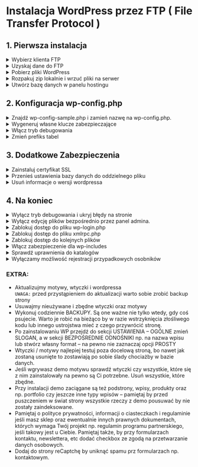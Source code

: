 # Instalacja WordPress przez FTP ( File Transfer Protocol )

## 1. Pierwsza instalacja

<details>
  <summary>
    Wybierz klienta FTP
  </summary>
  <ul>
    <li> FileZilla - MacOS </li>
    <li> WinSCP - Windows </li>
  </ul>
</details>

<details>
  <summary>
    Uzyskaj dane do FTP
  </summary>
  <ul>
    <li> host </li>
    <li> login </li>
    <li> hasło </li>
    <li> protokół i port (najczęściej FTP / 21) </li>
  </ul>
</details>

<details>
  <summary>
    Pobierz pliki WordPress
  </summary>
  <ul>
    <li> ( https://pl.wordpress.org/download/ ) </li>
  </ul>
</details>

<details>
  <summary>
    Rozpakuj zip lokalnie i wrzuć pliki na serwer
  </summary>
  <ul>
    <li> Wrzuć zawartość katalogu wordpress do głównego katalogu ( example.pl ), lub podkatalogu ( example.pl/wordpress ). </li>
  </ul>
</details>  

<details>
  <summary>
    Utwórz bazę danych w panelu hostingu
  </summary>
  <ul>
    <li> nazwa bazy </li>
    <li> nazwa użytkownika </li>
    <li> hasło </li>
    <strong>UWAGA:</strong> Pamiętaj by dać jakieś mało oczywiste hasło i nazwę użytkownika  
  </ul>
</details>

## 2. Konfiguracja wp-config.php

<details>
  <summary>
    Znajdź wp-config-sample.php i zamień nazwę na wp-config.php.
  </summary>
  <ul>
    <li> Otwieramy plik w edytorze tekstowym i wpisujemy to co udało się stworzyć w panelu hostingowym tworząc bazę danych. </li>
    ( name, user, password, host, charset )
  </ul>
</details>

<details>
  <summary>
    Wygeneruj własne klucze zabezpieczające
  </summary>
  <ul>
    <li> Generujemy własne klucze zabezpieczające dane przechowywane w ciasteczkach. </li>
    ( Własne klucze można wygenerować tutaj: https://api.wordpress.org/secret-key/1.1/salt/ )
  </ul>
</details> 

<details>
  <summary>
    Włącz tryb debugowania
  </summary>
  <ul>
    <li> To absolutna podstawa. W trybie debugowania wyświetlane są wszystkie możliwe komunikaty o błędach – łatwo więc wyłapać wszelkie niedociągnięcia i      pomyłki. Aby włączyć ten tryb należy w pliku wp-config.php zmienić następującą linię 
    <pre>
    define('WP_DEBUG', true);</pre>
    </li>
    <li> Po zakończeniu prac nad stroną należy bezwzględnie wyłączyć tryb debugowania. </li>
  </ul>
</details> 

<details>
  <summary>
    Zmień prefiks tabel
  </summary>
  <ul>
    <li> Zmień prefiks w pliku konfiguracyjnym wp-config.php z 'wp_' na coś innego ( $table_prefix = 'wp_'; ).</li>
    <li> Zmień prefiks tabel bazy danych w phpMyAdmin. </li>
    <li> Zmień wartości wybranych opcji w tabeli bazy danych ( wp_options ):
      <ul>
        <li> wp_user_roles </li>
        <li> wp_user_roles </li>
      </ul>
    </li>
    <li> Zmień wartości wybranych opcji w tabeli bazy danych ( wp_usermeta ):
      <ul>
        <li> wp_capabilities </li>
        <li> wp_user_level </li>
        <li> wp_user-settings </li>
        <li> wp_dashboard_quick_press_last_post_id </li>
        <li> wp_user-settings-time </li>
      </ul>
    </li>
  </p>
</details> 


## 3. Dodatkowe Zabezpieczenia

<details>
  <summary>
    Zainstaluj certyfikat SSL
  </summary>
  <p>
    UZUPEŁNIJ
  </p>
</details>

<details>
  <summary>
    Przenieś ustawienia bazy danych do oddzielnego pliku
  </summary>
  <ul>
    <li> Szukamy poniższego fragmentu i kopiujemy do innego pliku – przykładowo 'wp-config-data.php': </li>
    <pre>
    define('DB_NAME', 'moja_baza');
    define('DB_USER', 'moj_user');
    define('DB_PASSWORD', 'moje_haslo');
    define('DB_HOST', 'moj_host');
    define('DB_CHARSET', 'utf8');
    define('DB_COLLATE', '');</pre>
    <li> Następnie w pliku wp-config.php dodajemy: </li>
    <pre>
    require_once "wp-config-data.php";</pre>
  </ul>
</details> 

<details>
  <summary>
    Usuń informacje o wersji wordpressa
  </summary>
  <ul>
    <li> W pliku functions.php dodajemy fragment: </li>
    <pre>
    function remove_version_info() {
    return '';
    } 
    add_filter('the_generator', 'remove_version_info');
    remove_action('wp_head', 'wp_generator');</pre>
  </ul>
</details>

## 4. Na koniec

<details>
  <summary>
    Wyłącz tryb debugowania i ukryj błędy na stronie
  </summary>
  <ul>
    <li> Po zakończeniu prac nad stroną należy bezwzględnie wyłączyć tryb debugowania. </li>
      <pre>
      define('WP_DEBUG', false);
      if ( ! WP_DEBUG ) {
      ini_set('display_errors', 0);
      }</pre>
  </ul>
</details> 

<details>
  <summary>
    Wyłącz edycję plików bezpośrednio przez panel admina.
  </summary>
  <ul>
    <li> Wyłączamy możliwość edycji plików motywu i wtyczek bezpośrednio przez panel WordPress. W pliku wp-config.php dopisując do niego fragment: </li>
    <pre>
    define('DISALLOW_FILE_EDIT', true);</pre>
  </ul>
</details>

<details>
  <summary>
    Zablokuj dostęp do pliku wp-login.php
  </summary>
  <ul>
    <li> Najprostsza metoda zabezpieczenia tegoż pliku to dodanie w '.htaccess' takie cuda: </li>
    <pre>
    <IfModule mod_rewrite.c>
    RewriteEngine On
    RewriteCond %{REQUEST_METHOD} POST
    RewriteCond %{HTTP_REFERER} !^http://(.*)?.nasza-domena.pl [NC]
    RewriteCond %{REQUEST_URI} ^/wp-login\.php(.*)$
    RewriteRule ^(.*)$ - [R=403,L]
    </IfModule></pre>
  </ul>
</details>

<details>
  <summary>
    Zablokuj dostęp do pliku xmlrpc.php
  </summary>
  <ul>
    <li> Plik ten jest drugim w kolejności, który jest najczęściej atakowany (pierwszy to wp-login.php). Jeśli nie korzysta się z interfejsu XML-RPC to można go całkowicie zablokować dodając w '.htaccess': </li>
    <pre>
    <files xmlrpc.php>
    order deny,allow
    deny from all
    </files></pre>
  </ul>
</details>

<details>
  <summary>
    Zablokuj dostęp do kolejnych plików
  </summary>
  <ul>
    <li> Są pliki, do których NIKT NIGDY nie powinien mieć dostępu. Należy wpisać w pliku '.htaccess': </li>
    <pre>
    <FilesMatch "wp-config.*\.php|\.htaccess|readme\.html">
    Order allow,deny
    Deny from all
    </FilesMatch></pre>
  </ul>
</details>

<details>
  <summary>
    Włącz zabezpieczenie dla wp-includes
  </summary>
  <ul>
    <li> W katalogu wp-includes tworzymy plik '.htaccess' i dodajemy do niego: </li>
    <pre>
    <FilesMatch "\.(?i:php)$">
    Order allow,deny
    Deny from all
    </FilesMatch>
    <Files wp-tinymce.php>
    Allow from all
    </Files>
    <Files ms-files.php>
    Allow from all
    </Files></pre>
  </ul>
</details>

<details>
  <summary>
    Sprawdź uprawnienia do katalogów
  </summary>
  <ul>
    <li> Standardowy schemat uprawnień wygląda mniej więcej tak: </li>
    <pre>katalog główny / – 644
/wp-admin – 644
/wp-includes – 644
/wp-content/uploads – 755
Plik `.htaccess` powinien mieć uprawnienia 644.
  </ul>
</details>

<details>
  <summary>
    Wyłączamy możliwość rejestracji przypadkowych osobników
  </summary>
  <ul>
    <li> ( Ustawienia / Ogólne / Członkostwo ) </li>
  </ul>
</details>

### EXTRA:
- Aktualizujmy motywy, wtyczki i wordpressa <br>
`UWAGA:` przed przystąpieniem do aktualizacji warto sobie zrobić backup strony
- Usuwajmy nieużywane i zbędne wtyczki oraz motywy
- Wykonuj codziennie BACKUPY. Są one ważne nie tylko wtedy, gdy coś psujecie. Warto je robić na bieżąco by w razie wstrzyknięcia złośliwego kodu lub innego ustrojstwa mieć z czego przywrócić stronę.
- Po zainstalowaniu WP przejdź do sekcji USTAWIENIA – OGÓLNE zmień SLOGAN, a w sekcji BEZPOŚREDNIE ODNOŚNIKI np. na nazwa wpisu lub stwórz własny format – na pewno nie zaznaczaj opcji PROSTY
- Wtyczki / motywy najlepiej testuj poza docelową stroną, bo nawet jak zostaną usunięte to zostawiają po sobie ślady chociażby w bazie danych. 
- Jeśli wgrywasz demo motywu sprawdź wtyczki czy wszystkie, które się z nim zainstalowały na pewno są Ci potrzebne. Usuń wszystkie, które zbędne. 
- Przy instalacji demo zaciągane są też podstrony, wpisy, produkty oraz np. portfolio czy jeszcze inne typy wpisów – pamiętaj by przed puszczeniem w świat strony wszystkie rzeczy z demo pousuwać by nie zostały zaindeksowane.
- Pamiętaj o polityce prywatności, informacji o ciasteczkach i regulaminie jeśli masz sklep oraz ewentualnie innych prawnych dokumentach, których wymaga Twój projekt np. regulamin programu partnerskiego, jeśli takowy jest u Ciebie. Pamiętaj także, by przy formularzach kontaktu, newslettera, etc dodać checkbox ze zgodą na przetwarzanie danych osobowych.
- Dodaj do strony reCaptchę by uniknąć spamu prz formularzach np. kontaktowym.
